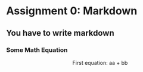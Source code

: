 # Assignment 0: Markdown
## You have to write markdown
### Some Math Equation
<p align="center">
First equation: aa + bb
</p>